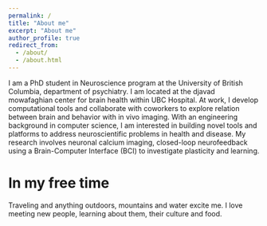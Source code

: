 ```yaml
---
permalink: /
title: "About me"
excerpt: "About me"
author_profile: true
redirect_from: 
  - /about/
  - /about.html
---
```


I am a PhD student in Neuroscience program at the University of British Columbia, department of psychiatry. I am located at the djavad mowafaghian center for brain health within UBC Hospital.
At work, I develop computational tools and collaborate with coworkers to explore relation between brain and behavior with in vivo imaging. With an engineering background in computer science, I am interested in building novel tools and platforms to address neuroscientific problems in health and disease. My research involves neuronal calcium imaging, closed-loop neurofeedback using a Brain-Computer Interface (BCI) to investigate plasticity and learning. 

In my free time
======
Traveling and anything outdoors, mountains and water excite me. I love meeting new people, learning about them, their culture and food. 

